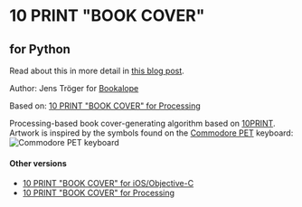 # 10 PRINT "BOOK COVER"
## for Python

Read about this in more detail in [this blog post](http://www.nypl.org/blog/2014/09/03/generative-ebook-covers).

Author: Jens Tröger for [Bookalope]

Based on: [10 PRINT "BOOK COVER" for Processing]

Processing-based book cover-generating algorithm based on [10PRINT](http://10print.org/). Artwork is inspired by the symbols found on the [Commodore PET](https://en.wikipedia.org/wiki/Commodore_PET) keyboard: ![Commodore PET keyboard](https://en.wikipedia.org/wiki/PETSCII#/media/File:PET_Keyboard.svg)

#### Other versions
- [10 PRINT "BOOK COVER" for iOS/Objective-C]
- [10 PRINT "BOOK COVER" for Processing]

[Bookalope]: https://bookalope.net/
[10 PRINT "BOOK COVER" for iOS/Objective-C]: https://github.com/mgiraldo/tenprintcover-ios
[10 PRINT "BOOK COVER" for Processing]: https://github.com/mgiraldo/tenprintcover-p5

